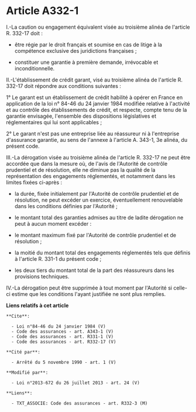 # Article A332-1

I.-La caution ou engagement équivalent visée au troisième alinéa de l'article R. 332-17 doit :

- être régie par le droit français et soumise en cas de litige à la compétence exclusive des juridictions françaises ;

- constituer une garantie à première demande, irrévocable et inconditionnelle. 

II.-L'établissement de crédit garant, visé au troisième alinéa de l'article R. 332-17 doit répondre aux conditions
suivantes : 

1° Le garant est un établissement de crédit habilité à opérer en France en application de la loi n° 84-46 du 24 janvier 1984
modifiée relative à l'activité et au contrôle des établissements de crédit, et respecte, compte tenu de la garantie
envisagée, l'ensemble des dispositions législatives et réglementaires qui lui sont applicables ; 

2° Le garant n'est pas une entreprise liée au réassureur ni à l'entreprise d'assurance garantie, au sens de l'annexe à
l'article A. 343-1, 3e alinéa, du présent code. 

III.-La dérogation visée au troisième alinéa de l'article R. 332-17 ne peut être accordée que dans la mesure où, de l'avis de
l'Autorité de contrôle prudentiel et de résolution, elle ne diminue pas la qualité de la représentation des engagements
réglementés, et notamment dans les limites fixées ci-après :

- la durée, fixée initialement par l'Autorité de contrôle prudentiel et de résolution, ne peut excéder un exercice,
éventuellement renouvelable dans les conditions définies par l'Autorité ;

- le montant total des garanties admises au titre de ladite dérogation ne peut à aucun moment excéder :

- le montant maximum fixé par l'Autorité de contrôle prudentiel et de résolution ;

- la moitié du montant total des engagements réglementés tels que définis à l'article R. 331-1 du présent code ;

- les deux tiers du montant total de la part des réassureurs dans les provisions techniques. 

IV.-La dérogation peut être supprimée à tout moment par l'Autorité si celle-ci estime que les conditions l'ayant justifiée ne
sont plus remplies.

**Liens relatifs à cet article**

	**Cite**:

	  - Loi n°84-46 du 24 janvier 1984 (V)
	  - Code des assurances - art. A343-1 (V)
	  - Code des assurances - art. R331-1 (V)
	  - Code des assurances - art. R332-17 (V)

	**Cité par**:

	  - Arrêté du 5 novembre 1990 - art. 1 (V)

	**Modifié par**:

	  - Loi n°2013-672 du 26 juillet 2013 - art. 24 (V)

	**Liens**:

	  - TXT_ASSOCIE: Code des assurances - art. R332-3 (M)
